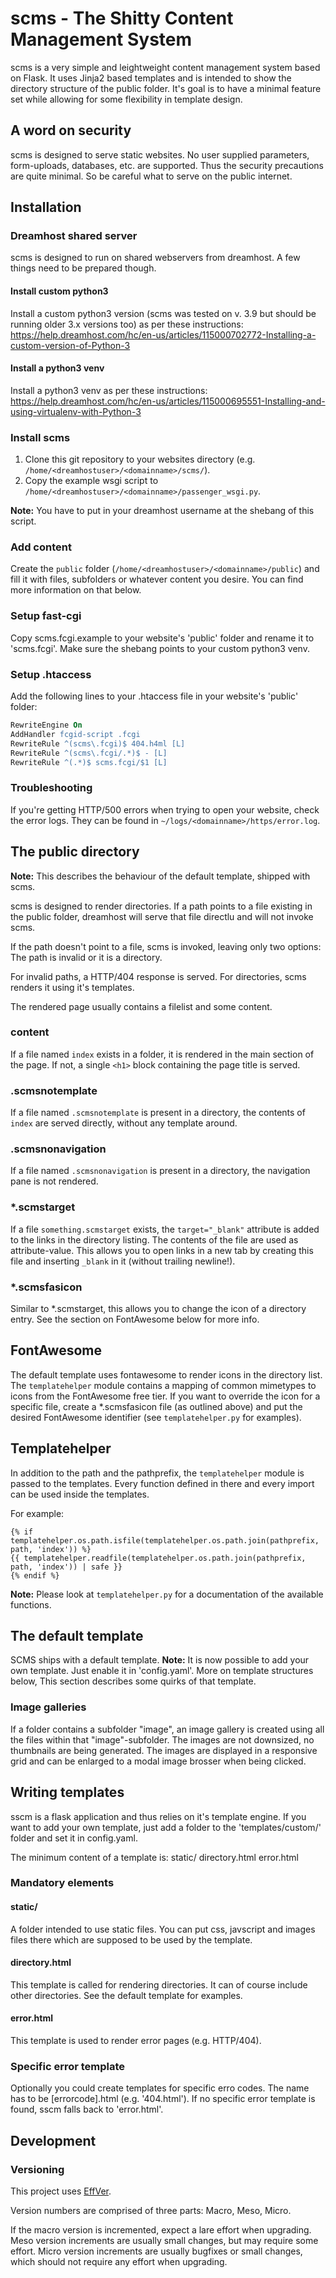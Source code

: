 # scms - The Shitty Content Management System

scms is a very simple and leightweight content management system based on Flask.
It uses Jinja2 based templates and is intended to show the directory structure of the public folder. It's goal is to have a minimal feature set while allowing for some flexibility in template design.

## A word on security

scms is designed to serve static websites. No user supplied parameters, form-uploads, databases, etc. are supported. Thus the security precautions are quite minimal. So be careful what to serve on the public internet.

## Installation

### Dreamhost shared server

scms is designed to run on shared webservers from dreamhost.
A few things need to be prepared though.

#### Install custom python3

Install a custom python3 version (scms was tested on v. 3.9 but should be running older 3.x versions too) as per these instructions: <https://help.dreamhost.com/hc/en-us/articles/115000702772-Installing-a-custom-version-of-Python-3>

#### Install a python3 venv

Install a python3 venv as per these instructions:
<https://help.dreamhost.com/hc/en-us/articles/115000695551-Installing-and-using-virtualenv-with-Python-3>

### Install scms

1. Clone this git repository to your websites directory (e.g. `/home/<dreamhostuser>/<domainname>/scms/`).
2. Copy the example wsgi script to `/home/<dreamhostuser>/<domainname>/passenger_wsgi.py`.

__Note:__ You have to put in your dreamhost username at the shebang of this script.

### Add content

Create the `public` folder (`/home/<dreamhostuser>/<domainname>/public`) and fill it with files, subfolders or whatever content you desire. You can find more information on that below.

### Setup fast-cgi

Copy scms.fcgi.example to your website's 'public' folder and rename it to 'scms.fcgi'. Make sure the shebang points to your custom python3 venv.

### Setup .htaccess

Add the following lines to your .htaccess file in your website's 'public' folder:

```apache
RewriteEngine On
AddHandler fcgid-script .fcgi
RewriteRule ^(scms\.fcgi)$ 404.h4ml [L]
RewriteRule ^(scms\.fcgi/.*)$ - [L]
RewriteRule ^(.*)$ scms.fcgi/$1 [L]
```

### Troubleshooting

If you're getting HTTP/500 errors when trying to open your website, check the error logs. They can be found in `~/logs/<domainname>/https/error.log`.

## The public directory

__Note:__ This describes the behaviour of the default template, shipped with scms.

scms is designed to render directories. If a path points to a file existing in the public folder, dreamhost will serve that file directlu and will not invoke scms.

If the path doesn't point to a file, scms is invoked, leaving only two options: The path is invalid or it is a directory.

For invalid paths, a HTTP/404 response is served.
For directories, scms renders it using it's templates.

The rendered page usually contains a filelist and some content.

### content

If a file named `index` exists in a folder, it is rendered in the main section of the page. If not, a single `<h1>` block containing the page title is served.

### .scmsnotemplate

If a file named `.scmsnotemplate` is present in a directory, the contents of `index` are served directly, without any template around.

### .scmsnonavigation

If a file named `.scmsnonavigation` is present in a directory, the navigation pane is not rendered.

### *.scmstarget

If a file `something.scmstarget` exists, the `target="_blank"` attribute is added to the links in the directory listing. The contents of the file are used as attribute-value. This allows you to open links in a new tab by creating this file and inserting `_blank` in it (without trailing newline!).

### *.scmsfasicon

Similar to *.scmstarget, this allows you to change the icon of a directory entry. See the section on FontAwesome below for more info.

## FontAwesome

The default template uses fontawesome to render icons in the directory list. The `templatehelper` module contains a mapping of common mimetypes to icons from the FontAwesome free tier.
If you want to override the icon for a specific file, create a *.scmsfasicon file (as outlined above) and put the desired FontAwesome identifier (see `templatehelper.py` for examples).

## Templatehelper

In addition to the path and the pathprefix, the `templatehelper` module is passed to the templates. Every function defined in there and every import can be used inside the templates.

For example:

```jinja2
{% if templatehelper.os.path.isfile(templatehelper.os.path.join(pathprefix, path, 'index')) %}
{{ templatehelper.readfile(templatehelper.os.path.join(pathprefix, path, 'index')) | safe }}
{% endif %}
```

__Note:__ Please look at `templatehelper.py` for a documentation of the available functions.

## The default template

SCMS ships with a default template.
__Note:__ It is now possible to add your own template. Just enable it in 'config.yaml'. More on template structures below,
This section describes some quirks of that template.

### Image galleries

If a folder contains a subfolder "image", an image gallery is created using all the files within that "image"-subfolder. The images are not downsized, no thumbnails are being generated.
The images are displayed in a responsive grid and can be enlarged to a modal image brosser when being clicked.

## Writing templates

sscm is a flask application and thus relies on it's template engine. If you want to add your own template, just add a folder to the 'templates/custom/' folder and set it in config.yaml.

The minimum content of a template is:
static/
directory.html
error.html

### Mandatory elements

#### static/

A folder intended to use static files. You can put css, javscript and images files there which are supposed to be used by the template.

#### directory.html

This template is called for rendering directories. It can of course include other directories. See the default template for examples.

#### error.html

This template is used to render error pages (e.g. HTTP/404).

### Specific error template

Optionally you could create templates for specific erro codes. The name has
to be [errorcode].html (e.g. '404.html'). If no specific error template is
found, sscm falls back to 'error.html'.

## Development

### Versioning

This project uses [EffVer](https://jacobtomlinson.dev/effver/).

Version numbers are comprised of three parts: Macro, Meso, Micro.

If the macro version is incremented, expect a lare effort when upgrading.
Meso version increments are usually small changes, but may require some effort.
Micro version increments are usually bugfixes or small changes, which should not require any effort when upgrading.
